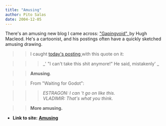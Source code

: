 ```yaml
---
title: "Amusing"
author: Pito Salas
date: 2004-12-05
---
```


There's an amusing new blog I came across: ["Gapingvoid",
](<http://www.gapingvoid.com/>)by Hugh Macleod. He's a cartoonist, and his
postings often have a quickly sketched amusing drawing.

>>

>> I caught [today's posting
](<http://www.gapingvoid.com/Moveable_Type/archives/001151.html>)with this
quote on it:

>>

>>> _' "I can't take this shit anymore!" He said, mistakenly' _

>>

>> **Amusing**.

>>

>> From "Waiting for Godot":

>>

>>> _ESTRAGON: I can 't go on like this.  
> VLADIMIR: That's what you think._
>>

>> **More amusing.**


* **Link to site:** **[Amusing](None)**
